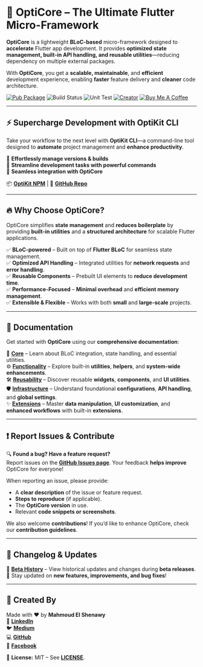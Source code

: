 # 🚀 OptiCore – The Ultimate Flutter Micro-Framework

**OptiCore** is a lightweight **BLoC-based** micro-framework designed to **accelerate** Flutter app development. It provides **optimized state management, built-in API handling, and reusable utilities**—reducing dependency on multiple external packages.

With **OptiCore**, you get a **scalable, maintainable**, and **efficient** development experience, enabling **faster** feature delivery and **cleaner** code architecture.

[![Pub Package](https://img.shields.io/badge/Pub%20get-OptiCore-yellow)](https://pub.dev/packages/opticore)
![Build Status](https://img.shields.io/badge/Build-Passing-teal)
![Unit Test](https://img.shields.io/badge/Unit%20Test-Passing-red)
[![Creator](https://img.shields.io/badge/Creator-Mahmoud%20El%20Shenawy-blue)](https://www.linkedin.com/in/dev-mahmoud-elshenawy/)
[![Buy Me A Coffee](https://cdn.buymeacoffee.com/buttons/default-orange.png)](https://www.buymeacoffee.com/m.elshenawy)

---

## ⚡ Supercharge Development with OptiKit CLI

Take your workflow to the next level with **OptiKit CLI**—a command-line tool designed to **automate** project management and **enhance productivity**.

🔹 **Effortlessly manage versions & builds**  
🔹 **Streamline development tasks with powerful commands**  
🔹 **Seamless integration with OptiCore**  

📦 **[OptiKit NPM](https://www.npmjs.com/package/optikit)** | 🔗 **[GitHub Repo](https://github.com/dev-mahmoud-elshenawy/optikit)**

---

## 🔥 Why Choose OptiCore?

OptiCore simplifies **state management** and **reduces boilerplate** by providing **built-in utilities** and a **structured architecture** for scalable Flutter applications.

✅ **BLoC-powered** – Built on top of **Flutter BLoC** for seamless state management.  
✅ **Optimized API Handling** – Integrated utilities for **network requests** and **error handling**.  
✅ **Reusable Components** – Prebuilt UI elements to **reduce development time**.  
✅ **Performance-Focused** – **Minimal overhead** and **efficient memory management**.  
✅ **Extensible & Flexible** – Works with both **small** and **large-scale** projects.  

---

## 📖 Documentation

Get started with **OptiCore** using our **comprehensive documentation**:

📌 **[Core](./CORE.md)** – Learn about BLoC integration, state handling, and essential utilities.  
⚙️ **[Functionality](./FUNCTIONALITY.md)** – Explore built-in **utilities**, **helpers**, and **system-wide enhancements**.  
🛠 **[Reusability](./REUSABILITY.md)** – Discover reusable **widgets**, **components**, and **UI utilities**.  
🛡 **[Infrastructure](./INFRASTRUCTURE.md)** – Understand foundational **configurations**, **API handling**, and **global settings**.  
✨ **[Extensions](./EXTENSIONS.md)** – Master **data manipulation**, **UI customization**, and **enhanced workflows** with built-in **extensions**.  

---

## ❗ Report Issues & Contribute

🔍 **Found a bug? Have a feature request?**  
Report issues on the **[GitHub Issues page](https://github.com/dev-mahmoud-elshenawy/OptiCore/issues)**. Your feedback **helps improve** OptiCore for everyone!  

When reporting an issue, please provide:

- A **clear description** of the issue or feature request.
- **Steps to reproduce** (if applicable).
- The **OptiCore version** in use.
- Relevant **code snippets or screenshots**.

We also welcome **contributions**! If you’d like to enhance OptiCore, check our **contribution guidelines**.

---

## 🔄 Changelog & Updates

📜 **[Beta History](./CHANGELOG-BETA.md)** – View historical updates and changes during **beta releases**.  
📢 Stay updated on **new features, improvements, and bug fixes**!

---

## 👤 Created By

Made with ❤️ by **Mahmoud El Shenawy**  
🔗 **[LinkedIn](https://www.linkedin.com/in/dev-mahmoud-elshenawy)**  
🐦 **[Medium](https://medium.com/@dev-mahmoud-elshenawy)**  
💻 **[GitHub](https://github.com/dev-mahmoud-elshenawy)**  
📘 **[Facebook](https://www.facebook.com/dev.m.elshenawy)**  

📜 **License:** MIT – See **[LICENSE](https://github.com/dev-mahmoud-elshenawy/OptiCore/blob/master/LICENSE)**.
